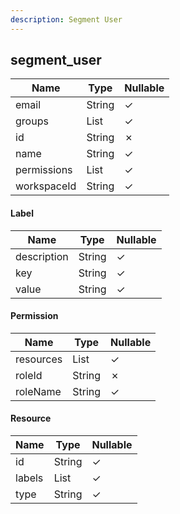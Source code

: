 ```yaml
---
description: Segment User
---
```

segment_user
------------

| **Name**    | **Type**         | **Nullable** |
| ----------- | ---------------- | ------------ |
| email       | String           | &check;      |
| groups      | List<String>     | &check;      |
| id          | String           | &cross;      |
| name        | String           | &check;      |
| permissions | List<Permission> | &check;      |
| workspaceId | String           | &check;      |

#### Label
| **Name**    | **Type** | **Nullable** |
| ----------- | -------- | ------------ |
| description | String   | &check;      |
| key         | String   | &check;      |
| value       | String   | &check;      |

#### Permission
| **Name**  | **Type**       | **Nullable** |
| --------- | -------------- | ------------ |
| resources | List<Resource> | &check;      |
| roleId    | String         | &cross;      |
| roleName  | String         | &check;      |

#### Resource
| **Name** | **Type**    | **Nullable** |
| -------- | ----------- | ------------ |
| id       | String      | &check;      |
| labels   | List<Label> | &check;      |
| type     | String      | &check;      |
